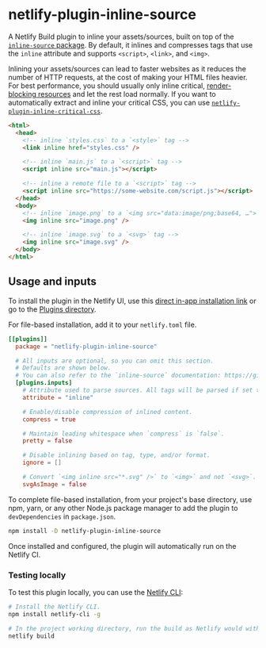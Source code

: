 # netlify-plugin-inline-source

A Netlify Build plugin to inline your assets/sources, built on top of the [`inline-source` package](https://github.com/popeindustries/inline-source). By default, it inlines and compresses tags that use the `inline` attribute and supports `<script>`, `<link>`, and `<img>`.

Inlining your assets/sources can lead to faster websites as it reduces the number of HTTP requests, at the cost of making your HTML files heavier. For best performance, you should usually only inline critical, [render-blocking resources](https://web.dev/render-blocking-resources/) and let the rest load normally.
If you want to automatically extract and inline your critical CSS, you can use [`netlify-plugin-inline-critical-css`](https://github.com/Tom-Bonnike/netlify-plugin-inline-critical-css).

```html
<html>
  <head>
    <!-- inline `styles.css` to a `<style>` tag -->
    <link inline href="styles.css" />

    <!-- inline `main.js` to a `<script>` tag -->
    <script inline src="main.js"></script>

    <!-- inline a remote file to a `<script>` tag -->
    <script inline src="https://some-website.com/script.js"></script>
  </head>
  <body>
    <!-- inline `image.png` to a `<img src="data:image/png;base64, …">` tag -->
    <img inline src="image.png" />

    <!-- inline `image.svg` to a `<svg>` tag -->
    <img inline src="image.svg" />
  </body>
</html>
```

## Usage and inputs

To install the plugin in the Netlify UI, use this [direct in-app installation link](https://app.netlify.com/plugins/netlify-plugin-inline-source/install) or go to the [Plugins directory](https://app.netlify.com/plugins).


For file-based installation, add it to your `netlify.toml` file.

```toml
[[plugins]]
  package = "netlify-plugin-inline-source"

  # All inputs are optional, so you can omit this section.
  # Defaults are shown below.
  # You can also refer to the `inline-source` documentation: https://github.com/popeindustries/inline-source#usage.
  [plugins.inputs]
    # Attribute used to parse sources. All tags will be parsed if set to `false`.
    attribute = "inline"

    # Enable/disable compression of inlined content.
    compress = true

    # Maintain leading whitespace when `compress` is `false`.
    pretty = false

    # Disable inlining based on tag, type, and/or format.
    ignore = []

    # Convert `<img inline src="*.svg" />` to `<img>` and not `<svg>`.
    svgAsImage = false
```

To complete file-based installation, from your project's base directory, use npm, yarn, or any other Node.js package manager to add the plugin to `devDependencies` in `package.json`.

```bash
npm install -D netlify-plugin-inline-source
```

Once installed and configured, the plugin will automatically run on the Netlify CI.

### Testing locally

To test this plugin locally, you can use the [Netlify CLI](https://github.com/netlify/cli):

```bash
# Install the Netlify CLI.
npm install netlify-cli -g

# In the project working directory, run the build as Netlify would with the build bot.
netlify build
```

